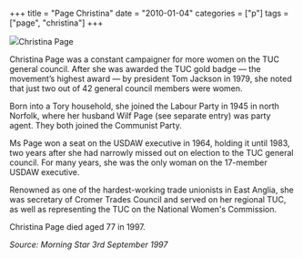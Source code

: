 +++
title = "Page Christina"
date = "2010-01-04"
categories = ["p"]
tags = ["page", "christina"]
+++

![](http://79.170.40.183/grahamstevenson.me.uk/images/stories/page%20christina.JPG)Christina Page

Christina Page was a constant campaigner for more women on the TUC general council. After she was awarded the TUC gold badge — the movement’s highest award — by president Tom Jackson in 1979, she noted that just two out of 42 general council members were women.

Born into a Tory household, she joined the Labour Party in 1945 in north Norfolk, where her husband Wilf Page (see separate entry) was party agent. They both joined the Communist Party.

Ms Page won a seat on the USDAW executive in 1964, holding it until 1983, two years after she had narrowly missed out on election to the TUC general council. For many years, she was the only woman on the 17-member USDAW executive.

Renowned as one of the hardest-working trade unionists in East Anglia, she was secretary of Cromer Trades Council and served on her regional TUC, as well as representing the TUC on the National Women's Commission.

Christina Page died aged 77 in 1997.

_Source: Morning Star 3rd September 1997_
